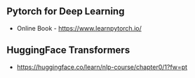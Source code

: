 ## Pytorch for Deep Learning
* Online Book - https://www.learnpytorch.io/

## HuggingFace Transformers
* https://huggingface.co/learn/nlp-course/chapter0/1?fw=pt
